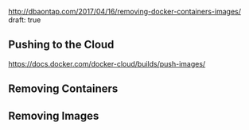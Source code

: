 http://dbaontap.com/2017/04/16/removing-docker-containers-images/
draft: true

## Pushing to the Cloud

https://docs.docker.com/docker-cloud/builds/push-images/

## Removing Containers

## Removing Images
